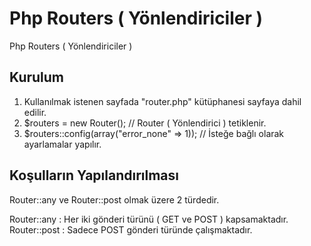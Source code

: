 # Php Routers ( Yönlendiriciler )
Php Routers ( Yönlendiriciler )


## Kurulum

1. Kullanılmak istenen sayfada "router.php" kütüphanesi sayfaya dahil edilir.
2. $routers = new Router(); // Router ( Yönlendirici ) tetiklenir. 
3. $routers::config(array("error_none" => 1)); // İsteğe bağlı olarak ayarlamalar yapılır.


## Koşulların Yapılandırılması

Router::any ve Router::post olmak üzere 2 türdedir.

Router::any  : Her iki gönderi türünü ( GET ve POST ) kapsamaktadır.
Router::post : Sadece POST gönderi türünde çalışmaktadır.



